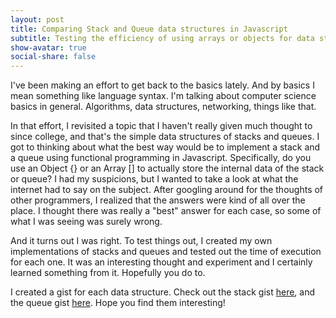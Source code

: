 ```yaml
---
layout: post
title: Comparing Stack and Queue data structures in Javascript
subtitle: Testing the efficiency of using arrays or objects for data storage in stacks and queues
show-avatar: true
social-share: false
---
```


I've been making an effort to get back to the basics lately.  And by basics I mean something like language syntax.  I'm talking about computer science basics in general.  Algorithms, data structures, networking, things like that.

In that effort, I revisited a topic that I haven't really given much thought to since college, and that's the simple data structures of stacks and queues.  I got to thinking about what the best way would be to implement a stack and a queue using functional programming in Javascript.  Specifically, do you use an Object {} or an Array [] to actually store the internal data of the stack or queue?  I had my suspicions, but I wanted to take a look at what the internet had to say on the subject.  After googling around for the thoughts of other programmers, I realized that the answers were kind of all over the place.  I thought there was really a "best" answer for each case, so some of what I was seeing was surely wrong.

And it turns out I was right.  To test things out, I created my own implementations of stacks and queues and tested out the time of execution for each one.  It was an interesting thought and experiment and I certainly learned something from it.  Hopefully you do to.

I created a gist for each data structure.  Check out the stack gist [here](https://gist.github.com/heymoose/bb4b327f071bd1113bed80e4035848b8), and the queue gist [here](https://gist.github.com/heymoose/30189d18efc1d8f582068f0bdd21854f).  Hope you find them interesting!
